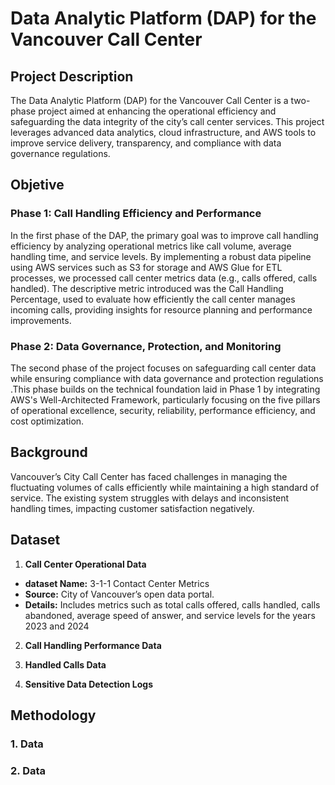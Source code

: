 # Data Analytic Platform (DAP) for the Vancouver Call Center

## Project Description
The Data Analytic Platform (DAP) for the Vancouver Call Center is a two-phase project aimed at enhancing the operational efficiency and safeguarding the data integrity of the city’s call center services. This project leverages advanced data analytics, cloud infrastructure, and AWS tools to improve service delivery, transparency, and compliance with data governance regulations.
## Objetive
### **Phase 1**: Call Handling Efficiency and Performance
In the first phase of the DAP, the primary goal was to improve call handling efficiency by analyzing operational metrics like call volume, average handling time, and service levels. By implementing a robust data pipeline using AWS services such as S3 for storage and AWS Glue for ETL processes, we processed call center metrics data (e.g., calls offered, calls handled). The descriptive metric introduced was the Call Handling Percentage, used to evaluate how efficiently the call center manages incoming calls, providing insights for resource planning and performance improvements​.
### **Phase 2**: Data Governance, Protection, and Monitoring
The second phase of the project focuses on safeguarding call center data while ensuring compliance with data governance and protection regulations​.This phase builds on the technical foundation laid in Phase 1 by integrating AWS's Well-Architected Framework, particularly focusing on the five pillars of operational excellence, security, reliability, performance efficiency, and cost optimization.
## Background
Vancouver’s City Call Center has faced challenges in managing the fluctuating volumes of calls efficiently while maintaining a high standard of service. The existing system struggles with delays and inconsistent handling times, impacting customer satisfaction negatively.
## Dataset
1. **Call Center Operational Data**
- **dataset Name:** 3-1-1 Contact Center Metrics
- **Source:** City of Vancouver’s open data portal.
- **Details:** Includes metrics such as total calls offered, calls handled, calls abandoned, average speed of answer, and service levels for the years 2023 and 2024  
2. **Call Handling Performance Data**

4. **Handled Calls Data**
5. **Sensitive Data Detection Logs**



## Methodology
### 1. Data 

### 2. Data 






